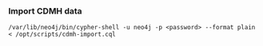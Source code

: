 ### Import CDMH data

```
/var/lib/neo4j/bin/cypher-shell -u neo4j -p <password> --format plain < /opt/scripts/cdmh-import.cql 
```